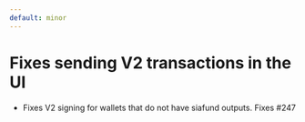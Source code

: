 ```yaml
---
default: minor
---
```


# Fixes sending V2 transactions in the UI

- Fixes V2 signing for wallets that do not have siafund outputs. Fixes #247

